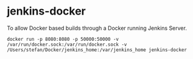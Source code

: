 # jenkins-docker

To allow Docker based builds through a Docker running Jenkins Server.

`docker run -p 8080:8080 -p 50000:50000 -v /var/run/docker.sock:/var/run/docker.sock -v /Users/stefan/Docker/jenkins_home:/var/jenkins_home jenkins-docker`
